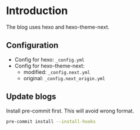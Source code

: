 # Introduction

The blog uses hexo and hexo-theme-next.

## Configuration

* Config for hexo: `_config.yml`
* Config for hexo-theme-next:
  * modified: `_config.next.yml`
  * original: `_config.next_origin.yml`

## Update blogs

Install pre-commit first.
This will avoid wrong format.

```bash
pre-commit install --install-hooks
```
